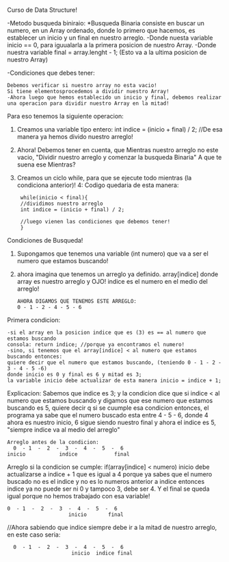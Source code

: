Curso de Data Structure!

-Metodo busqueda biniraio: *Busqueda Binaria consiste en buscar un numero, en un Array ordenado, donde lo primero que hacemos, 
es establecer un inicio y un final en nuestro arreglo. -Donde nuesta variable inicio == 0, para iguualarla a la primera posicion 
de nuestro Array. -Donde nuestra variable final = array.lenght - 1; (Esto va a la ultima posicion de nuestro Array)

-Condiciones que debes tener:

    Debemos verificar si nuestro array no esta vacio!
    Si tiene elementosprocedemos a dividir nuestro Array!
    -Ahora luego que hemos establecido un inicio y final, debemos realizar una operacion para dividir nuestro Array en la mitad!

Para eso tenemos la siguiente operacion:

1. Creamos una variable tipo entero: int indice = (inicio + final) / 2; //De esa manera ya hemos 
divido nuestro arreglo!
2. Ahora! Debemos tener en cuenta, que Mientras nuestro arreglo no este vacio, "Dividir nuestro
arreglo y comenzar la busqueda Binaria"
A que te suena ese Mientras?
3. Creamos un ciclo while, para que se ejecute todo mientras (la condiciona anterior)!
4: Codigo quedaria de esta manera:

        while(inicio < final){
        //dividimos nuestro arreglo
        int indice = (inicio + final) / 2;
  
        //luego vienen las condiciones que debemos tener!
        }
  
Condiciones de Busqueda!
1. Supongamos que tenemos una variable (int numero) que va a ser el numero que estamos buscando!
2. ahora imagina que tenemos un arreglo ya definido. array[indice] donde array es nuestro arreglo 
y OJO! indice es el numero en el medio del arreglo!

       AHORA DIGAMOS QUE TENEMOS ESTE ARREGLO:
       0 - 1 - 2 - 4 - 5 - 6

Primera condicion:

    -si el array en la posicion indice que es (3) es == al numero que estamos buscando
    consola: return indice; //porque ya encontramos el numero!
    -sino, si tenemos que el array[indice] < al numero que estamos buscando entonces:
    quiere decir que el numero que estamos buscando, (teniendo 0 - 1 - 2 - 3 - 4 - 5 -6) 
    donde inicio es 0 y final es 6 y mitad es 3; 
    la variable inicio debe actualizar de esta manera inicio = indice + 1;

  Explicacion: Sabemos que indice es 3; y la condicion dice que si indice < al numero que
  estamos buscando y digamos que ese numero que estamos buscando
  es 5, quiere decir q si se cuumple esa condicion entonces, el programa ya sabe que el
  numero buscado esta entre 4 - 5 - 6,
  donde 4 ahora es nuestro inicio, 6 sigue siendo nuestro final y
  ahora el indice es 5, "siempre indice va al medio del arreglo"
  
    Arreglo antes de la condicion:
      0  - 1  -  2  -  3  -  4  -  5  -  6
    inicio           indice            final      

 
Arreglo si la condicion se cumple: if(array[indice] < numero) inicio debe actualizarse a indice + 1 
que es igual a 4 porque ya sabes que el numero buscado no es el indice y no es lo numeros anterior 
a indice entonces indice ya no puede ser ni 0 y tampoco 3, debe ser 4. Y el final se queda igual 
porque no hemos trabajado con esa variable!

    0  - 1  -  2  -  3  -  4  -  5  -  6
                        inicio       final      
                        
  //Ahora sabiendo que indice siempre debe ir a la mitad de nuestro arreglo, 
  en este caso seria:
  
      0  - 1  -  2  -  3  -  4  -  5  -  6
                         inicio  indice final      

